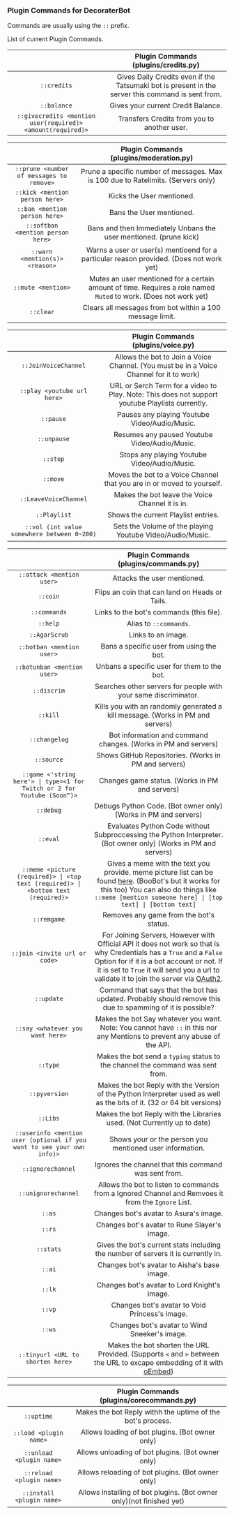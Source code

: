 ### Plugin Commands for DecoraterBot

Commands are usually using the `::` prefix.

List of current Plugin Commands.

|   	| Plugin Commands (plugins/credits.py)	|
|:---------------:	|:------------------------------------------------------------------------------------------------:	|
| ``::credits``	| Gives Daily Credits even if the Tatsumaki bot is present in the server this command is sent from.	|
| ``::balance``	| Gives your current Credit Balance.	|
| ``::givecredits <mention user(required)> <amount(required)>``	| Transfers Credits from you to another user.	|

|   	| Plugin Commands (plugins/moderation.py)	|
|:---------------:	|:------------------------------------------------------------------------------------------------:	|
| ``::prune <number of messages to remove>``	| Prune a specific number of messages. Max is 100 due to Ratelimits. (Servers only)	|
| ``::kick <mention person here>``	| Kicks the User mentioned.	|
| ``::ban <mention person here>``	| Bans the User mentioned.	|
| ``::softban <mention person here>``	| Bans and then Immediately Unbans the user mentioned. (prune kick)	|
| ``::warn <mention(s)> <reason>``	| Warns a user or user(s) mentioend for a particular reason provided. (Does not work yet) |
| ``::mute <mention>``	| Mutes an user mentioned for a certain amount of time. Requires a role named ``Muted`` to work. (Does not work yet) |
| ``::clear``	| Clears all messages from bot within a 100 message limit.	|

|   	| Plugin Commands (plugins/voice.py)	|
|:--------------------------------------------:	|:-----------------------------------------------------------------------------------------------------------------------------------------------------------------------------------------------:	|
| ``::JoinVoiceChannel``	| Allows the bot to Join a Voice Channel. (You must be in a Voice Channel for it to work)	|
| ``::play <youtube url here>``	| URL or Serch Term for a video to Play. Note: This does not support youtube Playlists currently.	|
| ``::pause``	| Pauses any playing Youtube Video/Audio/Music.	|
| ``::unpause``	| Resumes any paused Youtube Video/Audio/Music.	|
| ``::stop``	| Stops any playing Youtube Video/Audio/Music.	|
| ``::move``	| Moves the bot to a Voice Channel that you are in or moved to yourself.	|
| ``::LeaveVoiceChannel``	| Makes the bot leave the Voice Channel it is in.	|
| ``::Playlist``	| Shows the current Playlist entries.	|
| ``::vol (int value somewhere between 0~200)``	| Sets the Volume of the playing Youtube Video/Audio/Music.	|

<!-- Some comments are commented out here and in the source code until I think more about them.
I have to decide if I want to officially remove them or keep them and modify them. -->

|   	| Plugin Commands (plugins/commands.py)	|
|:------:	|:-:	|
| ``::attack <mention user>``	| Attacks the user mentioned.	|
| ``::coin``	| Flips an coin that can land on Heads or Tails.	|
| ``::commands``	| Links to the bot's commands (this file).	|
| ``::help``	| Alias to ``::commands``.	|
| ``::AgarScrub``	| Links to an image.	|
| ``::botban <mention user>``	| Bans a specific user from using the bot.	|
| ``::botunban <mention user>``	| Unbans a specific user for them to the bot.	|
| ``::discrim``	| Searches other servers for people with your same discriminator.	|
| ``::kill``	| Kills you with an randomly generated a kill message. (Works in PM and servers)	|
| ``::changelog``	| Bot information and command changes. (Works in PM and servers)	|
| ``::source``	| Shows GitHub Repositories. (Works in PM and servers)	|
| ``::game <'string here'> \| type=<1 for Twitch or 2 for Youtube (Soon™)>``	| Changes game status. (Works in PM and servers)	|
| ``::debug``	| Debugs Python Code. (Bot owner only) (Works in PM and servers)	|
| ``::eval``	| Evaluates Python Code without Subproccessing the Python Interpreter. (Bot owner only) (Works in PM and servers)	|
| ``::meme <picture (required)> \| <top text (required)> \| <bottom text (required)>``	| Gives a meme with the text you provide. meme picture list can be found [here](http://pastebin.com/gCL2jMEL). (BooBot's but it works for this too) You can also do things like ``::meme [mention someone here] \| [top text] \| [bottom text]``	|
| ``::remgame``	| Removes any game from the bot's status.	|
| ``::join <invite url or code>``	| For Joining Servers, However with Official API it does not work so that is why Credentials has a ``True`` and a ``False`` Option for if it is a bot account or not. If it is set to ``True`` it will send you a url to validate it to join the server via [OAuth2](http://oauth.net/2/).	|
| ``::update``	| Command that says that the bot has updated. Probably should remove this due to spamming of it is possible?	|
| ``::say <whatever you want here>``	| Makes the bot Say whatever you want. Note: You cannot have ``::`` in this nor any Mentions to prevent any abuse of the API.	|
| ``::type``	| Makes the bot send a ``typing`` status to the channel the command was sent from.	|
| ``::pyversion``	| Makes the bot Reply with the Version of the Python Interpreter used as well as the bits of it. (32 or 64 bit versions)	|
| ``::Libs``	| Makes the bot Reply with the Libraries used. (Not Currently up to date)	|
| ``::userinfo <mention user (optional if you want to see your own info)>``	| Shows your or the person you mentioned user information.	|
| ``::ignorechannel``	| Ignores the channel that this command was sent from.	|
| ``::unignorechannel``	| Allows the bot to listen to commands from a Ignored Channel and Remvoes it from the ``Ignore`` List.	|
| ``::as``	| Changes bot's avatar to Asura's image.	|
| ``::rs``	| Changes bot's avatar to Rune Slayer's image.	|
| ``::stats``	| Gives the bot's current stats including the number of servers it is currently in.	|
| ``::ai``	| Changes bot's avatar to Aisha's base image.	|
| ``::lk``	| Changes bot's avatar to Lord Knight's image.	|
| ``::vp``	| Changes bot's avatar to Void Princess's image.	|
| ``::ws``	| Changes bot's avatar to Wind Sneeker's image.	|
| ``::tinyurl <URL to shorten here>``	| Makes the bot shorten the URL Provided. (Supports ``<`` and ``>`` between the URL to excape embedding of it with [oEmbed](http://oembed.com/))	|
<!--
| ``::color ::pink/::brown <role name here>``	| Changes the Colors of a Role. (Was Originally a Testing Command) (Servers only)	|
| ``::giveme``	| Old command that should me removed or changed to be for any and all servers.	|
| ``::remove``	| Old command that should me removed or changed to be for any and all servers.	|
-->

|   	| Plugin Commands (plugins/corecommands.py)	|
|:------:	|:-:	|
| ``::uptime``	| Makes the bot Reply withh the uptime of the bot's process.	|
| ``::load <plugin name>``	| Allows loading of bot plugins. (Bot owner only)	|
| ``::unload <plugin name>``	| Allows unloading of bot plugins. (Bot owner only)	|
| ``::reload <plugin name>``	| Allows reloading of bot plugins. (Bot owner only)	|
| ``::install <plugin name>``	| Allows installing of bot plugins. (Bot owner only)(not finished yet)	|


